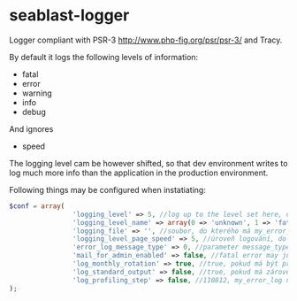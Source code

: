 # seablast-logger
Logger compliant with PSR-3 http://www.php-fig.org/psr/psr-3/ and Tracy.

By default it logs the following levels of information:
- fatal
- error
- warning
- info
- debug

And ignores
- speed

The logging level cam be however shifted, so that dev environment writes to log much more info than the application in the production environment.

Following things may be configured when instatiating:
```php
$conf = array(
                'logging_level' => 5, //log up to the level set here, default=5 = debug//logovat az do urovne zde uvedene: 0=unknown/default_call 1=fatal 2=error 3=warning 4=info 5=debug/default_setting 6=speed  //aby se zalogovala alespoň missing db musí být logování nejníže defaultně na 1 //1 as default for writing the missing db at least to the standard ErrorLog
                'logging_level_name' => array(0 => 'unknown', 1 => 'fatal', 'error', 'warning', 'info', 'debug', 'speed'),
                'logging_file' => '', //soubor, do kterého má my_error_log() zapisovat
                'logging_level_page_speed' => 5, //úroveň logování, do které má být zapisována rychlost vygenerování stránky
                'error_log_message_type' => 0, //parameter message_type http://cz2.php.net/manual/en/function.error-log.php for my_error_log; default is 0, i.e. to send message to PHP's system logger; recommended is however 3, i.e. append to the file destination set either in field $this->conf['logging_file or in table system
                'mail_for_admin_enabled' => false, //fatal error may just be written in log //$backyardMailForAdminEnabled = "rejthar@gods.cz";//on production, it is however recommended to set an e-mail, where to announce fatal errors
                'log_monthly_rotation' => true, //true, pokud má být přípona .log.Y-m.log (výhodou je měsíční rotace); false, pokud má být jen .log (výhodou je sekvenční zápis chyb přes my_error_log a jiných PHP chyb)
                'log_standard_output' => false, //true, pokud má zároveň vypisovat na obrazovku; false, pokud má vypisovat jen do logu
                'log_profiling_step' => false, //110812, my_error_log neprofiluje rychlost //$PROFILING_STEP = 0.008;//110812, my_error_log profiluje čas mezi dvěma měřenými body vyšší než udaná hodnota sec
);
```
